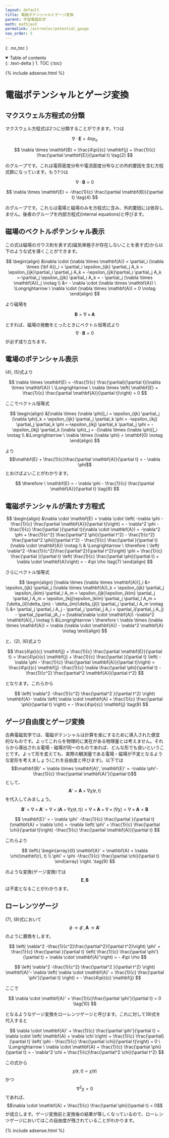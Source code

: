 ```yaml
---
layout: default
title: 電磁ポテンシャルとゲージ変換
parent: 宇宙電磁気学
math: mathjax3
permalink: /astroelec/potential_gauge
nav_order: 5
---
```


{: .no_toc }

<details open markdown="block">
  <summary>
    Table of contents
  </summary>
  {: .text-delta }
1. TOC
{:toc}
</details>

{% include adsense.html %} 

# 電磁ポテンシャルとゲージ変換

## マクスウェル方程式の分類

マクスウェル方程式は2つに分類することができます。1つは

$$
\nabla \cdot \mathbf{E} 
= 4\pi \rho_e \tag{1}
$$

$$
\nabla \times \mathbf{B} 
= \frac{4\pi}{c} \mathbf{j} + \frac{1}{c} \frac{\partial \mathbf{E}}{\partial t} \tag{2}
$$

のグループです。これは電荷密度分布や電流密度分布などの外的要因を含む方程式群になっています。もう1つは

$$
\nabla \cdot \mathbf{B} = 0 \tag{3}
$$

$$
\nabla \times \mathbf{E} 
= -\frac{1}{c} \frac{\partial \mathbf{B}}{\partial t} \tag{4}
$$

のグループです。これらは電場と磁場のみを方程式に含み、外的要因には依存しません。後者のグループを内部方程式(internal equations)と呼びます。

## 磁場のベクトルポテンシャル表示

この式は磁場のガウス則を表す式(磁気単極子が存在しないことを表す式)から以下のような式を導くことができます。

$$
\begin{align}
&\nabla \cdot (\nabla \times \mathbf{A}) 
= \partial_i (\nabla \times {\bf A})_i 
= \partial_i \epsilon_{ijk} \partial_j A_k 
=  \epsilon_{ijk}\partial_i  \partial_j A_k 
= -\epsilon_{jik}\partial_i \partial_j A_k 
=-\partial_j \epsilon_{jik} \partial_i A_k 
= - \partial_j (\nabla \times \mathbf{A})_j \notag \\
&= - \nabla \cdot (\nabla \times \mathbf{A}) 
\ \Longrightarrow \ \nabla \cdot (\nabla \times \mathbf{A}) 
= 0 \notag
\end{align}
$$

より磁場を

$$
\mathbf{B} = \nabla \times \mathbf{A} \tag{5}
$$

とすれば、磁場の発散をとったときにベクトル恒等式より$$\nabla \cdot \mathbf{B}=0$$が必ず成り立ちます。

## 電場のポテンシャル表示

(4), (5)式より

$$
\nabla \times \mathbf{E} 
= -\frac{1}{c} \frac{\partial}{\partial t}(\nabla \times \mathbf{A}) \ \Longrightarrow \ 
\nabla \times \left( \mathbf{E} + \frac{1}{c} \frac{\partial \mathbf{A}}{\partial t}\right) 
= 0
$$

ここでベクトル恒等式

$$
\begin{align}
&[\nabla \times (\nabla \phi)]_i 
= \epsilon_{ijk} \partial_j (\nabla \phi)_k 
= \epsilon_{ijk} \partial_j \partial_k \phi 
= -\epsilon_{ikj} \partial_j \partial_k \phi 
=-\epsilon_{ikj} \partial_k \partial_j \phi 
= -\epsilon_{ikj} \partial_k (\nabla \phi)_j 
= -[\nabla \times (\nabla \phi)]_i \notag \\
&\Longrightarrow \ \nabla \times (\nabla \phi) 
= \mathbf{0} \notag
\end{align}
$$

より$$\mathbf{E} + \frac{1}{c}\frac{\partial \mathbf{A}}{\partial t} = - \nabla \phi$$とおけばよいことがわかります。

$$
\therefore \ \mathbf{E} 
= - \nabla \phi - \frac{1}{c} \frac{\partial \mathbf{A}}{\partial t} \tag{6}
$$

## 電磁ポテンシャルが満たす方程式

$$
\begin{align}
&\nabla \cdot \mathbf{E} 
= \nabla \cdot \left( -\nabla \phi -\frac{1}{c} \frac{\partial \mathbf{A}}{\partial t}\right) 
= - \nabla^2 \phi -\frac{1}{c} \frac{\partial }{\partial t}(\nabla \cdot \mathbf{A}) 
= -\nabla^2 \phi + \frac{1}{c^2} \frac{\partial^2 \phi}{\partial t^2} - \frac{1}{c^2} \frac{\partial^2 \phi}{\partial t^2} - \frac{1}{c} \frac{\partial }{\partial t} (\nabla \cdot \mathbf{A}) \notag \\
& \Longrightarrow \ \therefore \ \left( \nabla^2 -\frac{1}{c^2}\frac{\partial^2}{\partial t^2}\right) \phi + \frac{1}{c} \frac{\partial }{\partial t} \left( \frac{1}{c} \frac{\partial \phi}{\partial t} + \nabla \cdot \mathbf{A}\right) 
= - 4\pi \rho \tag{7}
\end{align}
$$

さらにベクトル恒等式

$$
\begin{align}
[\nabla \times (\nabla \times \mathbf{A})]_i 
&= \epsilon_{ijk} \partial_j (\nabla \times \mathbf{A})_k 
= \epsilon_{ijk} \partial_j \epsilon_{klm} \partial_l A_m 
= \epsilon_{ijk}\epsilon_{klm} \partial_j  \partial_l A_m 
= \epsilon_{kij}\epsilon_{klm} \partial_j  \partial_l A_m
= (\delta_{il}\delta_{jm} - \delta_{im}\delta_{jl}) \partial_j  \partial_l A_m \notag \\
&= \partial_j \partial_i A_j - \partial_j \partial_j A_i 
= \partial_i(\partial_j A_j) - \partial_j\partial_jA_i 
= [\nabla(\nabla \cdot \mathbf{A}) -\nabla^2 \mathbf{A}]_i \notag \\
&\Longrightarrow \ \therefore \ \nabla \times (\nabla \times \mathbf{A}) 
= \nabla (\nabla \cdot \mathbf{A}) - \nabla^2 \mathbf{A} \notag
\end{align}
$$

と、(2), (6)式より

$$
\frac{4\pi}{c} \mathbf{j} + \frac{1}{c} \frac{\partial \mathbf{E}}{\partial t} 
= \frac{4\pi}{c} \mathbf{j} + \frac{1}{c} \frac{\partial }{\partial t}
\left( -\nabla \phi - \frac{1}{c} \frac{\partial \mathbf{A}}{\partial t}\right) 
= \frac{4\pi}{c} \mathbf{j} -\frac{1}{c} \nabla \frac{\partial \phi}{\partial t} -\frac{1}{c^2} \frac{\partial^2 \mathbf{A}}{\partial t^2}
$$

となります。これらから

$$
\left( \nabla^2 -\frac{1}{c^2} \frac{\partial^2 }{\partial t^2} \right) \mathbf{A}- \nabla \left( \nabla \cdot \mathbf{A} + \frac{1}{c} \frac{\partial \phi}{\partial t} \right)
= - \frac{4\pi}{c} \mathbf{j} \tag{8}
$$

## ゲージ自由度とゲージ変換

古典電磁気学では、電磁ポテンシャルは計算を楽にするために導入された便宜的なものです。よってこれらを物理的に実在がある物理量とは考えません。それらから導出される電場・磁場が同一のものであれば、どんな形でも良いということです。よって形を変えても、実際の観測量である電場・磁場が不変となるような変形を考えましょう(これを自由度と呼びます)。以下では$$\mathbf{B}' = \nabla \times \mathbf{A}', \mathbf{E}' = -\nabla \phi'-\frac{1}{c} \frac{\partial \mathbf{A}'}{\partial t}$$として、$$\mathbf{A}' = \mathbf{A} + \nabla \chi(\mathbf{r}, t)$$を代入してみましょう。

$$
\mathbf{B}' 
= \nabla \times \mathbf{A}' 
= \nabla \times (\mathbf{A} + \nabla \chi (\mathbf{r}, t)) 
= \nabla \times \mathbf{A} + \nabla \times (\nabla \chi) = \nabla \times \mathbf{A} 
= \mathbf{B}
$$

$$
\mathbf{E}' 
= - \nabla \phi' -\frac{1}{c} \frac{\partial }{\partial t} (\mathbf{A} + \nabla \chi) 
= -\nabla \left( \phi' + \frac{1}{c} \frac{\partial \chi}{\partial t}\right) -\frac{1}{c} \frac{\partial \mathbf{A}}{\partial t} 
$$

これらより

$$
\left\{ \begin{array}{ll}
\mathbf{A}' = \mathbf{A} + \nabla \chi(\mathbf{r}, t) \\
\phi' = \phi -\frac{1}{c} \frac{\partial \chi}{\partial t}
\end{array} \right. \tag{9}
$$

のような変換(ゲージ変換)では$$\mathbf{E}, \mathbf{B}$$は不変となることがわかります。

## ローレンツゲージ

(7), (8)式において$$\phi \rightarrow \phi', \mathbf{A} \rightarrow \mathbf{A}'$$のように置換をします。

$$
\left( \nabla^2 -\frac{1}{c^2}\frac{\partial^2}{\partial t^2}\right) \phi' + \frac{1}{c} \frac{\partial }{\partial t} \left( \frac{1}{c} \frac{\partial \phi'}{\partial t} + \nabla \cdot \mathbf{A}'\right) 
= - 4\pi \rho
$$

$$
\left( \nabla^2 -\frac{1}{c^2} \frac{\partial^2 }{\partial t^2} \right) \mathbf{A}'- \nabla \left( \nabla \cdot \mathbf{A}' + \frac{1}{c} \frac{\partial \phi'}{\partial t} \right)
= - \frac{4\pi}{c} \mathbf{j}
$$

ここで

$$
\nabla \cdot \mathbf{A}' + \frac{1}{c}\frac{\partial \phi'}{\partial t} 
= 0 \tag{10}
$$

となるようなゲージ変換をローレンツゲージと呼びます。これに対して(9)式を代入すると

$$
\nabla \cdot \mathbf{A}' + \frac{1}{c} \frac{\partial \phi'}{\partial t} 
= \nabla \cdot \left( \mathbf{A} + \nabla \chi \right) + \frac{1}{c} \frac{\partial}{\partial t} \left( \phi - \frac{1}{c} \frac{\partial \chi}{\partial t}\right) 
= 0 
\ \Longrightarrow \ \nabla \cdot \mathbf{A} + \frac{1}{c} \frac{\partial \phi}{\partial t} 
= - \nabla^2 \chi + \frac{1}{c}\frac{\partial^2 \chi}{\partial t^2}
$$

この式から$$\chi (\mathbf{r}, t) = \chi (\mathbf{r})$$かつ$$\nabla^2 \chi = 0$$であれば、$$\nabla \cdot \mathbf{A} + \frac{1}{c} \frac{\partial \phi}{\partial t} = 0$$が成立します。ゲージ変換前と変換後の結果が等しくなっているので、ローレンツゲージにおいてはこの自由度が残されていることがわかります。

{% include adsense.html %} 
